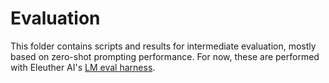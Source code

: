 # Evaluation

This folder contains scripts and results for intermediate evaluation, mostly based on zero-shot prompting performance. For now, these are performed with Eleuther AI's [LM eval harness](https://github.com/EleutherAI/lm-evaluation-harness).

